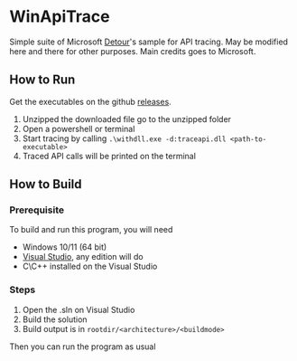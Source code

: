# WinApiTrace

Simple suite of Microsoft [Detour](https://github.com/microsoft/Detours)'s sample for API tracing. May be modified here and there for other purposes. Main credits goes to Microsoft.

## How to Run

Get the executables on the github [releases](https://github.com/MuhamadAjiW/WinApiTrace/releases).
1. Unzipped the downloaded file go to the unzipped folder
2. Open a powershell or terminal
3. Start tracing by calling `.\withdll.exe -d:traceapi.dll <path-to-executable>`
4. Traced API calls will be printed on the terminal 

## How to Build
### Prerequisite

To build and run this program, you will need 
- Windows 10/11 (64 bit)
- [Visual Studio](https://visualstudio.microsoft.com/), any edition will do
- C\C++ installed on the Visual Studio

### Steps
1. Open the .sln on Visual Studio
2. Build the solution
3. Build output is in `rootdir/<architecture>/<buildmode>`

Then you can run the program as usual